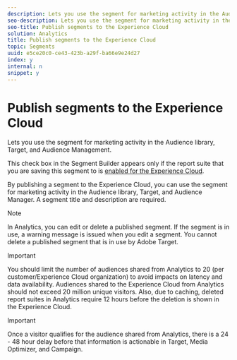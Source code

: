 ```yaml
---
description: Lets you use the segment for marketing activity in the Audience library, Target, and Audience Management.
seo-description: Lets you use the segment for marketing activity in the Audience library, Target, and Audience Management.
seo-title: Publish segments to the Experience Cloud
solution: Analytics
title: Publish segments to the Experience Cloud
topic: Segments
uuid: e5ce20c0-ce43-423b-a29f-ba66e9e24d27
index: y
internal: n
snippet: y
---
```


# Publish segments to the Experience Cloud

Lets you use the segment for marketing activity in the Audience library, Target, and Audience Management.

This check box in the Segment Builder appears only if the report suite that you are saving this segment to is [enabled for the Experience Cloud](http://marketing.adobe.com/resources/help/en_US/mcloud/t_publish_audience_segment.html).

By publishing a segment to the Experience Cloud, you can use the segment for marketing activity in the Audience library, Target, and Audience Manager. A segment title and description are required. 

>[!NOTE]
>
>In Analytics, you can edit or delete a published segment. If the segment is in use, a warning message is issued when you edit a segment. You cannot delete a published segment that is in use by Adobe Target.

>[!IMPORTANT]
>
>You should limit the number of audiences shared from Analytics to 20 (per customer/Experience Cloud organization) to avoid impacts on latency and data availability. Audiences shared to the Experience Cloud from Analytics should not exceed 20 million unique visitors. Also, due to caching, deleted report suites in Analytics require 12 hours before the deletion is shown in the Experience Cloud.

>[!IMPORTANT]
>
>Once a visitor qualifies for the audience shared from Analytics, there is a 24 - 48 hour delay before that information is actionable in Target, Media Optimizer, and Campaign.

